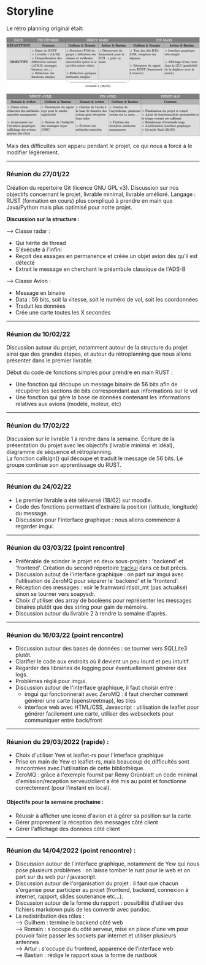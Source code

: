 # Storyline

Le rétro planning original était:

![Retro Planning](images/retroplan.png)

Mais des difficultés son apparu pendant le projet, ce qui nous a forcé à le modifier légèrement.

---

### Réunion du 27/01/22

Création du repertoire Git (licence GNU GPL v3).
Discussion sur nos objectifs concernant le projet, livrable minimal, livrable amélioré.
Langage : RUST (formation en cours) plus compliqué à prendre en main que Java/Python mais plus optimisé pour notre projet.

**Discussion sur la structure :**  
  
--> Classe radar :  
* Qui hérite de thread  
* S'éxécute à l'infini
* Reçoit des essages en permanence et créée un objet avion dès qu'il est détecté
* Extrait le message en cherchant le préambule classique de l'ADS-B

--> Classe Avion :  
  
* Message en binaire
* Data : 56 bits, soit la vitesse, soit le numéro de vol, soit les coordonnées 
* Traduit les données 
* Crée une carte toutes les X secondes  
   
---
  
### Réunion du 10/02/22

Discussion autour du projet, notamment autour de la structure du projet ainsi que des grandes étapes, et autour du rétroplanning que nous allons présenter dans le premier livrable. 

Début du code de fonctions simples pour prendre en main RUST : 
* Une fonction qui découpe un message binaire de 56 bits afin de récupérer les sections de bits correspondant aux informations sur le vol
* Une fonction qui gère la base de données contenant les informations relatives aux avions (modèle, moteur, etc)

---

### Réunion du 17/02/22

Discussion sur le livrable 1 à rendre dans la semaine.
Écriture de la présentation du projet avec les objectifs (livrable minimal et idéal), diagramme de séquence et rétroplanning.  
La fonction callsign() qui découpe et traduit le message de 56 bits.
Le groupe continue son apprentissage du RUST.

---

### Réunion du 24/02/22  

* Le premier livrable a été téléversé (18/02) sur moodle.
* Code des fonctions permettant d'extraire la position (latitude, longitude) du message.
* Discussion pour l'interface graphique : nous allons commencer à regarder imgui.
  

--- 

### Réunion du 03/03/22 (point rencontre)  

* Préférable de scinder le projet en deux sous-projets : 'backend' et 'frontend'. Création du second répertoire [trackui](https://github.com/GuilhemHnr/trackui) dans ce but précis.
* Discussion autout de l'interface graphique : on part sur imgui avec l'utilisation de ZeroMQ pour séparer le 'backend' et le 'frontend'.
* Réception des messages : voir le framword rtlsdr_mt (pas actualisé) sinon se tourner vers soapysdr.
* Choix d'utiliser des array de booléens pour représenter les messages binaires plutôt que des string pour gain de mémoire.
* Discussion autour du livrable 2 à rendre la semaine d'après.


---

### Réunion du 16/03/22 (point rencontre)  

* Discussion autour des bases de données : se tourner vers SQLLite3 plutôt.
* Clarifier le code aux endroits où il devient un peu lourd et peu intuitif.
* Regarder des librairies de logging pour éventuellement générer des logs.
* Problèmes réglé pour imgui.
* Discussion autour de l'interface graphique, il faut choisir entre :  
  * imgui qui fonctionnerait avec ZeroMQ : il faut chercher comment générer une carte (openstreetmap), les tiles
  * interface web avec HTML/CSS, Javascript : utilisation de leaflet pour générer facilement une carte, utiliser des websockets pour communiquer entre back/front


---

### Réunion du 29/03/2022 (rapide) :  

* Choix d'utiliser Yew et leaflet-rs pour l'interface graphique
* Prise en main de Yew et leaflet-rs, mais beaucoup de difficultés sont rencontrées avec l'utilisation de cette bibliothèque.
* ZeroMQ : grâce à l'exemple fournit par  Rémy Grünblatt un code minimal d'emission/reception serveur/client a été mis au point et fonctionne correctement (pour l'instant en local).


#### Objectifs pour la semaine prochaine :

* Réussir à afficher une icone d'avion et à gérer sa position sur la carte
* Gérer proprement la réception des messages côté client
* Gérer l'affichage des données côté client

---

### Réunion du 14/04/2022 (point rencontre) :  

* Discuission autour de l'interface graphique, notamment de Yew qui nous pose plusieurs problèmes : on laisse tomber le rust pour le web et on part sur du web pur / javascript.
* Discussion autour de l'organisation du projet : il faut que chacun s'organise pour participer au projet (frontend, backend, connexion à internet, rapport, slides soutenance etc...).
* Discussion autour de la forme du rapport : possibilité d'utiliser des fichiers markdown puis de les convertir avec pandoc.
* La redistribution des rôles :  
--> Guilhem : termine le backend côté web  
--> Romain : s'occupe du côté serveur, mise en place d'une vm pour pouvoir faire passer les sockets par internet et utiliser plusieurs antennes  
--> Artur : s'occupe du frontend, apparence de l'interface web  
--> Bastian : rédige le rapport sous la forme de rustbook  
